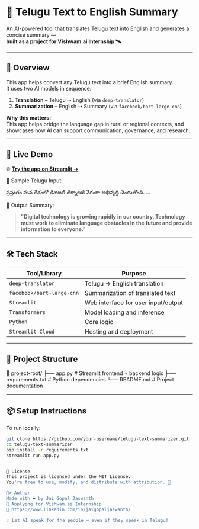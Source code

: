 # 🧠 Telugu Text to English Summary

An AI-powered tool that translates Telugu text into English and generates a concise summary —  
**built as a project for Vishwam.ai Internship 🛰️**

---

## 📌 Overview

This app helps convert any Telugu text into a brief English summary.  
It uses two AI models in sequence:
1. **Translation** – Telugu ➝ English (via `deep-translator`)
2. **Summarization** – English ➝ Summary (via `facebook/bart-large-cnn`)

**Why this matters:**  
This app helps bridge the language gap in rural or regional contexts, and showcases how AI can support communication, governance, and research.

---

## 🚀 Live Demo

🌐 **[Try the app on Streamlit →](https://telugu-text-summarizer-jmpxvmn7azpacl4n9axjwk.streamlit.app/)**

🧾 Sample Telugu Input:

ప్రస్తుతం మన దేశంలో డిజిటల్ టెక్నాలజీ వేగంగా అభివృద్ధి చెందుతోంది. ...


🧠 Output Summary:
> **"Digital technology is growing rapidly in our country. Technology must work to eliminate language obstacles in the future and provide information to everyone."**

---

## 🛠️ Tech Stack

| Tool/Library          | Purpose                                 |
|-----------------------|-----------------------------------------|
| `deep-translator`     | Telugu → English translation            |
| `facebook/bart-large-cnn` | Summarization of translated text |
| `Streamlit`           | Web interface for user input/output     |
| `Transformers`        | Model loading and inference             |
| `Python`              | Core logic                              |
| `Streamlit Cloud`     | Hosting and deployment                  |

---

## 📂 Project Structure

📁 project-root/
├── app.py # Streamlit frontend + backend logic
├── requirements.txt # Python dependencies
└── README.md # Project documentation


---

## 📦 Setup Instructions

To run locally:

```bash
git clone https://github.com/your-username/telugu-text-summarizer.git
cd telugu-text-summarizer
pip install -r requirements.txt
streamlit run app.py


📄 License
This project is licensed under the MIT License.
You're free to use, modify, and distribute with attribution. 🙌

🙋‍♂️ Author
Made with ❤️ by Jai Gopal Jaswanth
🎯 Applying for Vishwam.ai Internship
🔗 https://www.linkedin.com/in/jaigopaljaswanth/

💡 Let AI speak for the people — even if they speak in Telugu!
